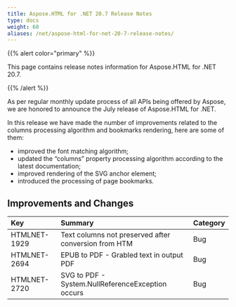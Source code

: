 ```yaml
---
title: Aspose.HTML for .NET 20.7 Release Notes
type: docs
weight: 60
aliases: /net/aspose-html-for-net-20-7-release-notes/
---
```


{{% alert color="primary" %}} 

This page contains release notes information for Aspose.HTML for .NET 20.7.

{{% /alert %}} 

As per regular monthly update process of all APIs being offered by Aspose, we are honored to announce the July release of Aspose.HTML for .NET.

In this release we have made the number of improvements related to the columns processing algorithm and bookmarks rendering, here are some of them:

- improved the font matching algorithm;
- updated the “columns” property processing algorithm according to the latest documentation;
- improved rendering of the SVG anchor element;
- introduced the processing of page bookmarks.

## **Improvements and Changes**

|**Key**|**Summary**|**Category**|
| :- | :- | :- |
|HTMLNET-1929|Text columns not preserved after conversion from HTM|Bug|
|HTMLNET-2694|EPUB to PDF - Grabled text in output PDF|Bug|
|HTMLNET-2720|SVG to PDF - System.NullReferenceException occurs|Bug|
